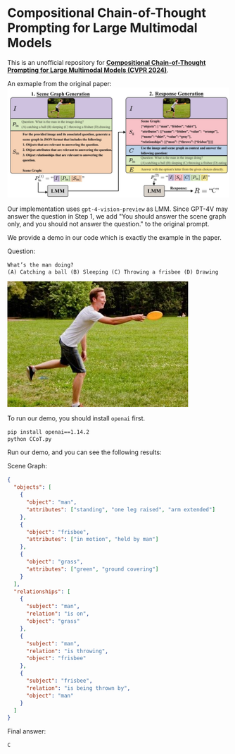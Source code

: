 # Compositional Chain-of-Thought Prompting for Large Multimodal Models
This is an unofficial repository for [**Compositional Chain-of-Thought Prompting for Large Multimodal Models (CVPR 2024)**](https://arxiv.org/abs/2311.17076).


An exmaple from the original paper:
![An exmaple from the original paper](example.jpg)



Our implementation uses `gpt-4-vision-preview` as LMM. Since GPT-4V may answer the question in Step 1, we add "You should answer the scene graph only, and you should not answer the question." to the original prompt.

We provide a demo in our code which is exactly the example in the paper.

Question:
```
What’s the man doing?
(A) Catching a ball (B) Sleeping (C) Throwing a frisbee (D) Drawing
```

![Frisbee.jpg](Frisbee.jpg)

To run our demo, you should install `openai` first.
```
pip install openai==1.14.2
python CCoT.py
```
Run our demo, and you can see the following results:


Scene Graph:
```json
{
  "objects": [
    {
      "object": "man",
      "attributes": ["standing", "one leg raised", "arm extended"]
    },
    {
      "object": "frisbee",
      "attributes": ["in motion", "held by man"]
    },
    {
      "object": "grass",
      "attributes": ["green", "ground covering"]
    }
  ],
  "relationships": [
    {
      "subject": "man",
      "relation": "is on",
      "object": "grass"
    },
    {
      "subject": "man",
      "relation": "is throwing",
      "object": "frisbee"
    },
    {
      "subject": "frisbee",
      "relation": "is being thrown by",
      "object": "man"
    }
  ]
}
```
Final answer:
```
C
```

